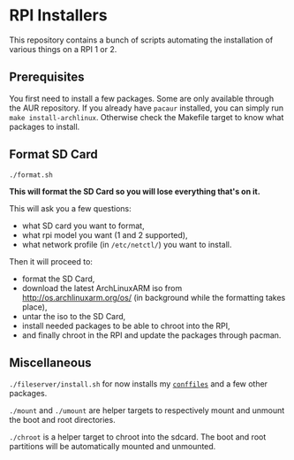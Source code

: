 # RPI Installers

This repository contains a bunch of scripts automating the installation of
various things on a RPI 1 or 2.


## Prerequisites

You first need to install a few packages. Some are only available through the
AUR repository. If you already have `pacaur` installed, you can simply run `make
install-archlinux`. Otherwise check the Makefile target to know what packages to
install.


## Format SD Card

	./format.sh
    
**This will format the SD Card so you will lose everything that's on it.**

This will ask you a few questions:
* what SD card you want to format,
* what rpi model you want (1 and 2 supported),
* what network profile (in `/etc/netctl/`) you want to install.

Then it will proceed to:
* format the SD Card,
* download the latest ArchLinuxARM iso from http://os.archlinuxarm.org/os/ (in
  background while the formatting takes place),
* untar the iso to the SD Card,
* install needed packages to be able to chroot into the RPI,
* and finally chroot in the RPI and update the packages through pacman.


## Miscellaneous

`./fileserver/install.sh` for now installs my
[`conffiles`](https://github.com/ibizaman/conffiles) and a few other packages.

`./mount` and `./umount` are helper targets to respectively mount and unmount
the boot and root directories.

`./chroot` is a helper target to chroot into the sdcard. The boot and root
partitions will be automatically mounted and unmounted.
